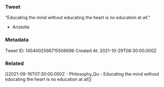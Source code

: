 ### Tweet
"Educating the mind without educating the heart is no education at all."

- Aristotle

### Metadata
Tweet ID: 1454002566715506696
Created At: 2021-10-29T08:30:00.000Z

### Related
[[2021-09-16T07:30:00.000Z - Philosophy_Qu - Educating the mind without educating the heart is no education at all]]

